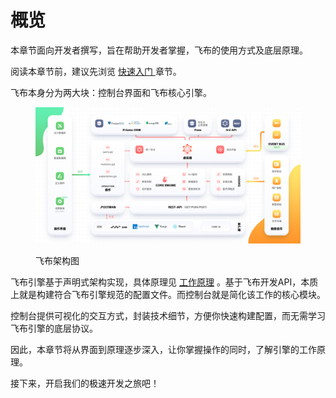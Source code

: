# 概览

本章节面向开发者撰写，旨在帮助开发者掌握，飞布的使用方式及底层原理。

阅读本章节前，建议先浏览 [快速入门 ](../../kuai-su-ru-men/)章节。

飞布本身分为两大块：控制台界面和飞布核心引擎。

<figure><img src="../../.gitbook/assets/image (2) (1) (1) (1) (1).png" alt=""><figcaption><p>飞布架构图</p></figcaption></figure>

飞布引擎基于声明式架构实现，具体原理见 [工作原理](../../kuai-su-ru-men/gong-zuo-yuan-li.md) 。基于飞布开发API，本质上就是构建符合飞布引擎规范的配置文件。而控制台就是简化该工作的核心模块。

控制台提供可视化的交互方式，封装技术细节，方便你快速构建配置，而无需学习飞布引擎的底层协议。

因此，本章节将从界面到原理逐步深入，让你掌握操作的同时，了解引擎的工作原理。

接下来，开启我们的极速开发之旅吧！

